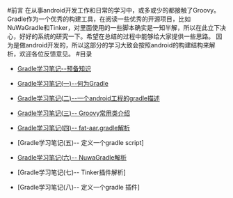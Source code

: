 #前言
在从事android开发工作和日常的学习中，或多或少的都接触了Groovy。Gradle作为一个优秀的构建工具，在阅读一些优秀的开源项目，比如NuWaGradle和Tinker，对里面使用的一些脚本确实是一知半解，所以在此立下决心，好好的系统的研究一下。希望在总结的过程中能够给大家提供一些思路。
因为是做android开发的，所以这部分的学习大致会按照android的构建结构来解析，欢迎各位反馈意见。
#目录

* [Gradle学习笔记--预备知识](http://www.jianshu.com/p/519cdcfdfcf1)

* [Gradle学习笔记(一)--何为Gradle](http://www.jianshu.com/p/ce4035b9c446)

* [Gradle学习笔记(二)--一个android工程的gradle描述](http://www.jianshu.com/p/fddcc348106c)

* [Gradle学习笔记(三)-- Groovy常用类介绍](http://www.jianshu.com/p/2d0b68ecaa4d)

* [Gradle学习笔记(四)-- fat-aar.gradle解析](http://www.jianshu.com/p/f88ff677ac95)

* [Gradle学习笔记(五)-- 定义一个gradle script]

* [Gradle学习笔记(六)-- NuwaGradle解析](http://www.jianshu.com/p/1390fd6d4b7f)

* [Gradle学习笔记(七)-- Tinker插件解析]

* [Gradle学习笔记(八)-- 定义一个gradle 插件]
